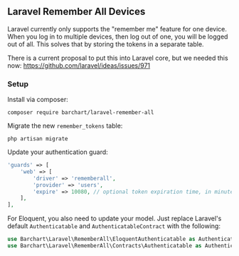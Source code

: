 ## Laravel Remember All Devices
Laravel currently only supports the "remember me" feature for one device. When you log in to multiple devices, then log out of one, you will be logged out of all. This solves that by storing the tokens in a separate table.

There is a current proposal to put this into Laravel core, but we needed this now: https://github.com/laravel/ideas/issues/971

### Setup
Install via composer:
```
composer require barchart/laravel-remember-all
```

Migrate the new `remember_tokens` table:
```
php artisan migrate
```

Update your authentication guard:
```php
'guards' => [
    'web' => [
        'driver' => 'rememberall',
        'provider' => 'users',
        'expire' => 10080, // optional token expiration time, in minutes (7 days is the default)
    ],
],
```

For Eloquent, you also need to update your model. Just replace Laravel's default `Authenticatable` and `AuthenticatableContract` with the following:
```php
use Barchart\Laravel\RememberAll\EloquentAuthenticatable as Authenticatable;
use Barchart\Laravel\RememberAll\Contracts\Authenticatable as AuthenticatableContract;
```
